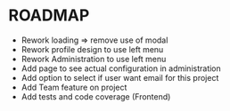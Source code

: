 ROADMAP
=======
* Rework loading => remove use of modal
* Rework profile design to use left menu
* Rework Administration to use left menu
* Add page to see actual configuration in administration
* Add option to select if user want email for this project
* Add Team feature on project
* Add tests and code coverage (Frontend)
